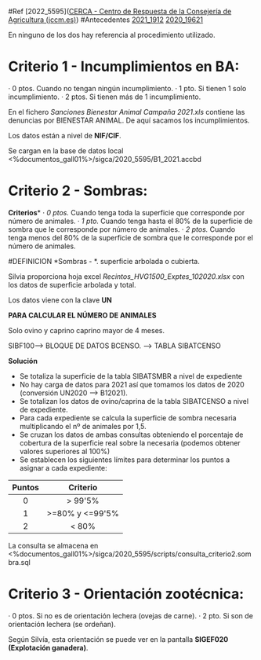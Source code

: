 #Ref
[2022_5595]([CERCA - Centro de Respuesta de la Consejería de Agricultura (jccm.es)](https://cerca.jccm.es/seguimiento.php?cod=2022_5595))
#Antecedentes 
[2021_1912](https://cerca.jccm.es/seguimiento.php?cod=2021_1912)
[2020_19621](https://cerca.jccm.es/seguimiento.php?cod=2020_19621)


En ninguno de los dos hay referencia al procedimiento utilizado.


# Criterio 1 - Incumplimientos en BA:

· 0 ptos. Cuando no tengan ningún incumplimiento.
· 1 pto. Si tienen 1 solo incumplimiento.
· 2 ptos. Si tienen más de 1 incumplimiento.

En el fichero *Sanciones Bienestar Animal Campaña 2021.xls* contiene las denuncias por BIENESTAR ANIMAL.
De aquí sacamos los incumplimientos.

Los datos están a nivel de **NIF/CIF**.

Se cargan en la base de datos local <%documentos_gall01%>/sigca/2020_5595/B1_2021.accbd



# Criterio 2 - Sombras:
**Criterios***
	· *0 ptos.* Cuando tenga toda la superficie que corresponde por número de animales.
	· *1 pto.* Cuando tenga hasta el 80% de la superficie de sombra que le corresponde por número de animales.
	· *2 ptos.* Cuando tenga menos del 80% de la superficie de sombra que le corresponde por el número de animales.

#DEFINICION *Sombras - *. superficie arbolada o cubierta.

Silvia proporciona hoja excel *Recintos_HVG1500_Exptes_102020.xlsx* con los datos de superficie arbolada y total. 

Los datos viene con la clave **UN**


**PARA CALCULAR EL NÚMERO DE ANIMALES**

Solo ovino y caprino caprino mayor de 4 meses.

SIBF100--> BLOQUE DE DATOS BCENSO. --> TABLA SIBATCENSO

**Solución**
- Se totaliza la superficie de la tabla SIBATSMBR a nivel de expediente 
- No hay carga de datos para 2021 así que tomamos los datos de 2020 (conversión UN2020 --> B12021).
- Se totalizan los datos de ovino/caprina de la tabla SIBATCENSO  a nivel de expediente.
- Para cada expediente se calcula la superficie de sombra necesaria multiplicando el nº de animales por 1,5.
- Se cruzan los datos de ambas consultas obteniendo el porcentaje de cobertura de la superficie real sobre la necesaria (podemos obtener valores superiores al 100%)
- Se establecen los siguientes límites para determinar los puntos a asignar a cada expediente:

| Puntos | Criterio |
|:--:|:--:|
| 0 | > 99'5%|
| 1 | >=80% y <=99'5%|
| 2 | < 80%|

La consulta se almacena en 
<%documentos_gall01%>/sigca/2020_5595/scripts/consulta_criterio2.sombra.sql


# Criterio 3 - Orientación zootécnica:
· 0 ptos. Si no es de orientación lechera (ovejas de carne).
· 2 pto. Si son de orientación lechera (se ordeñan).

Según Silvía, esta orientación se puede ver en la pantalla **SIGEF020 (Explotación ganadera)**.


